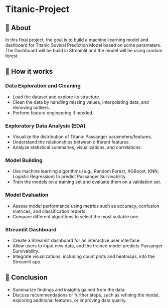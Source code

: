 # Titanic-Project

## 🧐 About <a name = "about"></a>
In this final project, the goal is to build a machine-learning model and dashboard for Titanic Suvival Prediction Model based on some parameters. The Dashboard will be build in Streamlit and the model will be using random forest.

## 💭 How it works <a name = "working"></a>
### Data Exploration and Cleaning
- Load the dataset and explore its structure.
- Clean the data by handling missing values, interpolating data, and removing outliers.
- Perform feature engineering if needed.

### Exploratory Data Analysis (EDA)
- Visualize the distribution of Titanic Passanger parameters/features.
- Understand the relationships between different features.
- Analyze statistical summaries, visualizations, and correlations.

### Model Building
- Use machine learning algorithms (e.g., Random Forest, XGBoost, KNN, Logistic Regression) to predict Passanger Survivability.
- Train the models on a training set and evaluate them on a validation set.

### Model Evaluation
- Assess model performance using metrics such as accuracy, confusion matrices, and classification reports.
- Compare different algorithms to select the most suitable one.

### Streamlit Dashboard
- Create a Streamlit dashboard for an interactive user interface.
- Allow users to input new data, and the trained model predicts Passanger Survivability.
- Integrate visualizations, including count plots and heatmaps, into the Streamlit app.

## 🙏 Conclusion <a name = "Conclusion"></a>
- Summarize findings and insights gained from the data.
- Discuss recommendations or further steps, such as refining the model, exploring additional features, or improving data quality.

<!---
your comment goes here
and here
'''https://www.kaggle.com/datasets/adityakadiwal/water-potability'''
-->

